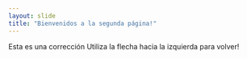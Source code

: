 ```yaml
---
layout: slide
title: "Bienvenidos a la segunda página!"
---
```

Esta es una corrección
Utiliza la flecha hacia la izquierda para volver!
